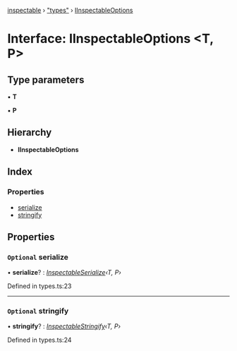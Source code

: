 [inspectable](../README.md) › ["types"](../modules/_types_.md) › [IInspectableOptions](_types_.iinspectableoptions.md)

# Interface: IInspectableOptions <**T, P**>

## Type parameters

▪ **T**

▪ **P**

## Hierarchy

* **IInspectableOptions**

## Index

### Properties

* [serialize](_types_.iinspectableoptions.md#optional-serialize)
* [stringify](_types_.iinspectableoptions.md#optional-stringify)

## Properties

### `Optional` serialize

• **serialize**? : *[InspectableSerialize](../modules/_types_.md#inspectableserialize)‹T, P›*

Defined in types.ts:23

___

### `Optional` stringify

• **stringify**? : *[InspectableStringify](../modules/_types_.md#inspectablestringify)‹T, P›*

Defined in types.ts:24
